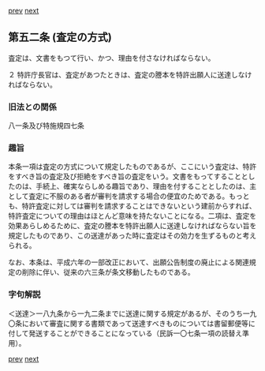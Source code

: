 [prev](/specific/markdowns/特許法/075_Mp-Ch_3-At_51.md)
[next](/specific/markdowns/特許法/077_Mp-Ch_3-At_53.md)
## 第五二条 (査定の方式)
査定は、文書をもつて行い、かつ、理由を付さなければならない。

２ 特許庁長官は、査定があつたときは、査定の謄本を特許出願人に送達しなければならない。


### 旧法との関係
八一条及び特施規四七条

### 趣旨
本条一項は査定の方式について規定したものであるが、ここにいう査定は、特許をすべき旨の査定及び拒絶をすべき旨の査定をいう。文書をもってすることとしたのは、手続上、確実ならしめる趣旨であり、理由を付することとしたのは、主として査定に不服のある者が審判を請求する場合の便宜のためである。もっとも、特許査定に対しては審判を請求することはできないという建前からすれば、特許査定についての理由はほとんど意味を持たないことになる。二項は、査定を効果あらしめるために、査定の謄本を特許出願人に送達しなければならない旨を規定したものであり、この送達があった時に査定はその効力を生ずるものと考えられる。

なお、本条は、平成六年の一部改正において、出願公告制度の廃止による関連規定の削除に伴い、従来の六三条が条文移動したものである。


### 字句解説
＜送達＞一八九条から一九二条までに送達に関する規定があるが、そのうち一九〇条において審査に関する書類であって送達すべきものについては書留郵便等に付して発送することができることになっている（民訴一〇七条一項の読替え準用）。


[prev](/specific/markdowns/特許法/075_Mp-Ch_3-At_51.md)
[next](/specific/markdowns/特許法/077_Mp-Ch_3-At_53.md)